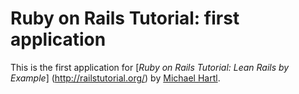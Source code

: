 # Ruby on Rails Tutorial: first application

This is the first application for 
[*Ruby on Rails Tutorial: Lean Rails by Example*] (http://railstutorial.org/) by [Michael Hartl]( http://michaelhartl.com/).